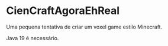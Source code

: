 # CienCraftAgoraEhReal

Uma pequena tentativa de criar um voxel game estilo Minecraft.

Java 19 é necessário.
